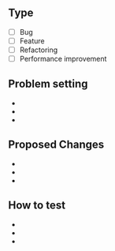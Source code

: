 ## Type

- [ ] Bug
- [ ] Feature
- [ ] Refactoring
- [ ] Performance improvement

## Problem setting

-
-
-

## Proposed Changes

-
-
-

## How to test

-
-
-
